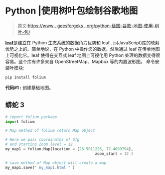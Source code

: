 # Python |使用树叶包绘制谷歌地图

> 原文:[https://www . geesforgeks . org/python-绘图-谷歌-地图-使用-树叶-包/](https://www.geeksforgeeks.org/python-plotting-google-map-using-folium-package/)

[**leaf**](http://folium.readthedocs.io/en/latest/)是建立在 Python 生态系统的数据角力优势和 leaf . js(JavaScript)库的映射优势之上的。简单地说，在 Python 中操作您的数据，然后通过 leaf 在传单地图上可视化它。leaf 使得在交互式 leaf 地图上可视化用 Python 处理的数据变得很容易。这个库有许多来自 OpenStreetMap、Mapbox 等的内置波形图。
命令安装叶模块:

```py
pip install folium
```

**代码#1 :** 创建基础地图。

## 蟒蛇 3

```py
# import folium package
import folium

# Map method of folium return Map object

# Here we pass coordinates of Gfg
# and starting Zoom level = 12
my_map1 = folium.Map(location = [28.5011226, 77.4099794],
                                        zoom_start = 12 )

# save method of Map object will create a map
my_map1.save(" my_map1.html " )
```